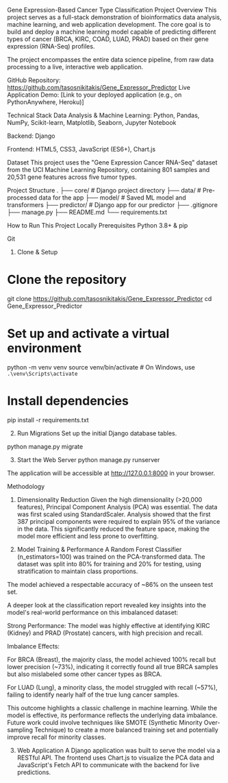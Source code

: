Gene Expression-Based Cancer Type Classification
Project Overview
This project serves as a full-stack demonstration of bioinformatics data analysis, machine learning, and web application development. The core goal is to build and deploy a machine learning model capable of predicting different types of cancer (BRCA, KIRC, COAD, LUAD, PRAD) based on their gene expression (RNA-Seq) profiles.

The project encompasses the entire data science pipeline, from raw data processing to a live, interactive web application.

GitHub Repository: https://github.com/tasosnikitakis/Gene_Expressor_Predictor
Live Application Demo: [Link to your deployed application (e.g., on PythonAnywhere, Heroku)]

Technical Stack
Data Analysis & Machine Learning: Python, Pandas, NumPy, Scikit-learn, Matplotlib, Seaborn, Jupyter Notebook

Backend: Django

Frontend: HTML5, CSS3, JavaScript (ES6+), Chart.js

Dataset
This project uses the "Gene Expression Cancer RNA-Seq" dataset from the UCI Machine Learning Repository, containing 801 samples and 20,531 gene features across five tumor types.

Project Structure
.
├── core/                       # Django project directory
├── data/                       # Pre-processed data for the app
├── model/                      # Saved ML model and transformers
├── predictor/                  # Django app for our predictor
├── .gitignore
├── manage.py
├── README.md
└── requirements.txt

How to Run This Project Locally
Prerequisites
Python 3.8+ & pip

Git

1. Clone & Setup
# Clone the repository
git clone https://github.com/tasosnikitakis/Gene_Expressor_Predictor
cd Gene_Expressor_Predictor

# Set up and activate a virtual environment
python -m venv venv
source venv/bin/activate  # On Windows, use `.\venv\Scripts\activate`

# Install dependencies
pip install -r requirements.txt

2. Run Migrations
Set up the initial Django database tables.

python manage.py migrate

3. Start the Web Server
python manage.py runserver

The application will be accessible at http://127.0.0.1:8000 in your browser.

Methodology
1. Dimensionality Reduction
Given the high dimensionality (>20,000 features), Principal Component Analysis (PCA) was essential. The data was first scaled using StandardScaler. Analysis showed that the first 387 principal components were required to explain 95% of the variance in the data. This significantly reduced the feature space, making the model more efficient and less prone to overfitting.

2. Model Training & Performance
A Random Forest Classifier (n_estimators=100) was trained on the PCA-transformed data. The dataset was split into 80% for training and 20% for testing, using stratification to maintain class proportions.

The model achieved a respectable accuracy of ~86% on the unseen test set.

A deeper look at the classification report revealed key insights into the model's real-world performance on this imbalanced dataset:

Strong Performance: The model was highly effective at identifying KIRC (Kidney) and PRAD (Prostate) cancers, with high precision and recall.

Imbalance Effects:

For BRCA (Breast), the majority class, the model achieved 100% recall but lower precision (~73%), indicating it correctly found all true BRCA samples but also mislabeled some other cancer types as BRCA.

For LUAD (Lung), a minority class, the model struggled with recall (~57%), failing to identify nearly half of the true lung cancer samples.

This outcome highlights a classic challenge in machine learning. While the model is effective, its performance reflects the underlying data imbalance. Future work could involve techniques like SMOTE (Synthetic Minority Over-sampling Technique) to create a more balanced training set and potentially improve recall for minority classes.

3. Web Application
A Django application was built to serve the model via a RESTful API. The frontend uses Chart.js to visualize the PCA data and JavaScript's Fetch API to communicate with the backend for live predictions.
